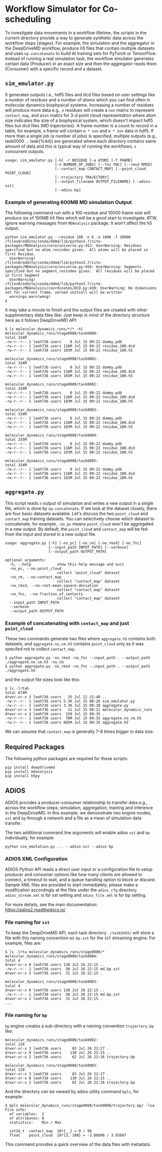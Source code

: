 # Workflow Simulator for Co-scheduling

To investigate data movements in a workflow lifetime, the scripts in the
current directory provide a way to generate synthetic data across the workflow
steps (stages). For example, the simulation and the aggregator in the
DeepDriveMD workflow, produce h5 files that contain multiple datasets and uses
`np.concatenate` to build AI training sets for PyTorch or TensorFlow. Instead
of running a real simulation task, the workflow simulator generates certain
data (Producer) in an exact size and then the aggregator reads them (Consumer)
with a specific record and a dataset.

## `sim_emulator.py`
It generates outputs i.e., hdf5 files and dcd files based on user settings like
a number of residues and a number of atoms which you can find often in
molecular dynamics biophysical systems. Increasing a number of residues will
produce more data e.g., `n` residues will create a `nxn` matrix to represent
`contact_map`, and a`3xn` matirx for 3-d point cloud representation where atom
size indicates the size of a biophysical system, which doesn't impact hdf5
files but dcd files (MD trajectories). A frame number is a count to record in a
table, for example, `m` frame will contain `m * nxn` and `m * 3xn` data in
hdf5. If more than a single job (a number of jobs) is specified, multiple
outputs (e.g., task0000 ... task{%4d}) are generated where each directory
contains same amount of data and this is typical way of running the workflows,
`x` concurrent outputs. 

```
usage: sim_emulator.py [-h] -r RESIDUE [-a ATOM] [-f FRAME]
                       [-n NUMBER_OF_JOBS] [--fnc FNC] [--rmsd RMSD]
                       [--contact_map CONTACT_MAP] [--point_cloud POINT_CLOUD]
                       [--trajectory TRAJECTORY]
                       [--output_filename OUTPUT_FILENAME] [--adios-sst]
                       [--adios-bp]
```

### Example of generating 600MB MD simulation Output
The following command run with a 100 residue and 10000 frame size will produce
six of 100MB h5 files which will be a good start to investigate. BTW, ignore
warning messages from `MDAnalysis` package. It won't affect the h5 output.

```
python sim_emulator.py --residue 100 -n 6 -a 1000 -f 10000
/files0/oddite/conda/ddmd/lib/python3.7/site-packages/MDAnalysis/core/universe.py:452: UserWarning: Residues specified but no atom_resindex given.  All atoms will be placed in first Residue.
  UserWarning)
/files0/oddite/conda/ddmd/lib/python3.7/site-packages/MDAnalysis/core/universe.py:458: UserWarning: Segments specified but no segment_resindex given.  All residues will be placed in first Segment
  UserWarning)
/files0/oddite/conda/ddmd/lib/python3.7/site-packages/MDAnalysis/coordinates/DCD.py:430: UserWarning: No dimensions set for current frame, zeroed unitcell will be written
  warnings.warn(wmsg)
$
```

It may take a minute to finish and the output files are created with other supplimentary data files like:
Just keep in mind of the directory structure here as it follows DeepDriveMD API:
```
$ ls molecular_dynamics_runs/*/* -hl
molecular_dynamics_runs/stage0000/task0000:
total 334M
-rw-r--r-- 1 leeh736 users    0 Jul 15 09:22 dummy.pdb
-rw-r--r-- 1 leeh736 users 116M Jul 15 09:22 residue_100.dcd
-rw-r--r-- 1 leeh736 users 103M Jul 15 09:22 residue_100.h5

molecular_dynamics_runs/stage0000/task0001:
total 334M
-rw-r--r-- 1 leeh736 users    0 Jul 15 09:22 dummy.pdb
-rw-r--r-- 1 leeh736 users 116M Jul 15 09:22 residue_100.dcd
-rw-r--r-- 1 leeh736 users 103M Jul 15 09:22 residue_100.h5

molecular_dynamics_runs/stage0000/task0002:
total 334M
-rw-r--r-- 1 leeh736 users    0 Jul 15 09:22 dummy.pdb
-rw-r--r-- 1 leeh736 users 116M Jul 15 09:22 residue_100.dcd
-rw-r--r-- 1 leeh736 users 103M Jul 15 09:22 residue_100.h5

molecular_dynamics_runs/stage0000/task0003:
total 334M
-rw-r--r-- 1 leeh736 users    0 Jul 15 09:22 dummy.pdb
-rw-r--r-- 1 leeh736 users 116M Jul 15 09:22 residue_100.dcd
-rw-r--r-- 1 leeh736 users 103M Jul 15 09:22 residue_100.h5

molecular_dynamics_runs/stage0000/task0004:
total 335M
-rw-r--r-- 1 leeh736 users    0 Jul 15 09:22 dummy.pdb
-rw-r--r-- 1 leeh736 users 116M Jul 15 09:22 residue_100.dcd
-rw-r--r-- 1 leeh736 users 103M Jul 15 09:22 residue_100.h5

molecular_dynamics_runs/stage0000/task0005:
total 334M
-rw-r--r-- 1 leeh736 users    0 Jul 15 09:22 dummy.pdb
-rw-r--r-- 1 leeh736 users 116M Jul 15 09:22 residue_100.dcd
-rw-r--r-- 1 leeh736 users 103M Jul 15 09:22 residue_100.h5
```

## `aggregate.py`

This script reads `n` output of simulation and writes a new output in a single
file, which is done by `np.concatenate`. If we look at the dataset closely,
there are four basic datasets available. Let's discuss the two `point_cloud`
and `contact_map` training datasets. You can selectively choose which dataset
to concatenate, for example, `-no_pc` means `point_cloud` won't be aggregated
in a new output. By default, the `point_cloud` and `contact_map` will be fed
from the input and stored in a new output file.

```
usage: aggregate.py [-h] [-no_pc] [-no_cm] [-no_rmsd] [-no_fnc]
                    [--input_path INPUT_PATH] [--verbose]
                    [--output_path OUTPUT_PATH]

optional arguments:
  -h, --help            show this help message and exit
  -no_pc, --no-point_cloud
                        collect "point_cloud" dataset
  -no_cm, --no-contact_map
                        collect "contact_map" dataset
  -no_rmsd, --no-root-mean-square-deviation
                        collect "contact_map" dataset
  -no_fnc, --no-fraction_of_contacts
                        collect "contact_map" dataset
  --input_path INPUT_PATH
  --verbose
  --output_path OUTPUT_PATH
```

### Example of concatenating with `contact_map` and just `point_cloud`

These two commands generate two files where `aggregate.h5` contains both
datasets, and `aggregate.no_cm.h5` contains `point_cloud` only as it was
specifed not to collect `contact_map`. 

```
$ python aggregate.py -no_rmsd -no_fnc --input_path . --output_path ./aggregate.no_cm.h5 -no_cm
$ python aggregate.py -no_rmsd -no_fnc --input_path . --output_path ./aggregate.h5
```
and the output file sizes look like this:
```
$ ls -lrtah
total 674M
drwxr-xr-x 3 leeh736 users   35 Jul 12 21:48 ..
-rw-r--r-- 1 leeh736 users 5.3K Jul 15 08:26 sim_emulator.py
-rw-r--r-- 1 leeh736 users 3.3K Jul 15 08:38 aggregate.py
drwxr-xr-x 3 leeh736 users   31 Jul 15 09:21 molecular_dynamics_runs
drwxr-xr-x 3 leeh736 users  150 Jul 15 09:35 .
-rw-r--r-- 1 leeh736 users  70M Jul 15 09:35 aggregate.no_cm.h5
-rw-r--r-- 1 leeh736 users 605M Jul 15 09:35 aggregate.h5
```
We can assume that `contact_map` is generally 7-8 times bigger in data size.


## Required Packages
The following python packages are required for these scripts:
```
pip install deepdrivemd
pip install mdanalysis
pip install h5py
```


## ADIOS

ADIOS provides a producer-consumer relationship to transfer data e.g., across
the workflow steps; simulation, aggregation, training and inference in the
DeepDriveMD. In this example, we demonstrate two engine modes, `sst` and `bp`
through a network and a file as a mean of simulation data transfer.

The two additional command line arguments will enable adios `sst` and `bp`
individually, for example:

```
python sim_emulation.py ... --adios-sst --adios-bp
```

### ADIOS XML Configuration

ADIOS Python API reads a direct user input or a configuration file to setup
producer and consumer options like how many clients are allowed to connect, a
timeout to wait, and a queue handling option to block or discard. Sample XML
files are provided to start immediately, please make a modification accordingly
at the files under the `adios_cfg` directory. `adios_stream.xml` is for sst
setting and `adios_file.xml` is for bp setting.

For more details, see the main documentation: https://adios2.readthedocs.io/

### File naming for `sst`

To keep the DeepDriveMD API, each task directory `./taskXXXX/` will store a
file with this naming convention `md.bp.sst` for the `SST` streaming engine.
For example, files are:

```
$ ls -lrta molecular_dynamics_runs/stage0000/*
molecular_dynamics_runs/stage0000/task0004:
total 4
drwxr-xr-x 8 leeh736 users 130 Jul 26 22:15 ..
-rw-r--r-- 1 leeh736 users  58 Jul 26 22:15 md.bp.sst
drwxr-xr-x 2 leeh736 users  31 Jul 26 22:15 .

molecular_dynamics_runs/stage0000/task0003:
total 4
drwxr-xr-x 8 leeh736 users 130 Jul 26 22:15 ..
-rw-r--r-- 1 leeh736 users  58 Jul 26 22:15 md.bp.sst
drwxr-xr-x 2 leeh736 users  31 Jul 26 22:15 .
...
```

### File naming for `bp`

`bp` engine creates a sub-directory with a naming convention `trajectory.bp`
like:

```
molecular_dynamics_runs/stage0000/task0002:
total 120
drwxr-xr-x 3 leeh736 users     83 Jul 26 22:27 .
drwxr-xr-x 8 leeh736 users    130 Jul 26 22:15 ..
drwxr-xr-x 2 leeh736 users     62 Jul 26 22:26 trajectory.bp

molecular_dynamics_runs/stage0000/task0003:
total 120
drwxr-xr-x 3 leeh736 users     83 Jul 26 22:27 .
drwxr-xr-x 8 leeh736 users    130 Jul 26 22:15 ..
drwxr-xr-x 2 leeh736 users     62 Jul 26 22:26 trajectory.bp
```

And the directory can be viewed by adios utility command `bpls`,
for example:

```
$ bpls molecular_dynamics_runs/stage0000/task0000/trajectory.bp/ -lva
File info:
  of variables:  2
  of attributes: 0
  statistics:    Min / Max

  int16_t  contact_map  10*{__} = 0 / 99
  float    point_cloud  10*{3, 100} = -3.86898 / 3.93687
```

This command provides a quick overview of the data files with metadata.
